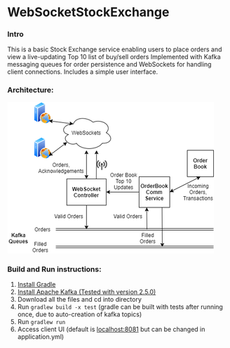# WebSocketStockExchange

### Intro
This is a basic Stock Exchange service enabling users to place orders and view a live-updating Top 10 list of buy/sell orders
Implemented with Kafka messaging queues for order persistence and WebSockets for handling client connections. Includes a simple user interface.

### Architecture:
![architecture image](architecture.png)

### Build and Run instructions:
1)  [Install Gradle](https://spring.io/guides/gs/gradle/#initial)  
2)  [Install Apache Kafka (Tested with version 2.5.0)](https://kafka.apache.org/quickstart)  
3)  Download all the files and cd into directory
4)  Run `gradlew build -x test` (gradle can be built with tests after running once, due to auto-creation of kafka topics)  
5)  Run `gradlew run`    
6)  Access client UI (default is [localhost:8081](http://localhost:8081) but can be changed in application.yml)

